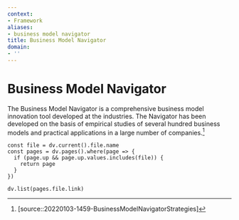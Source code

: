 ```yaml
---
context:
- Framework
aliases:
- business model navigator
title: Business Model Navigator
domain:
- ''
---
```


# Business Model Navigator

The Business Model Navigator is a comprehensive business model innovation tool developed at the industries. The Navigator has been developed on the basis of empirical studies of several hundred business models and practical applications in a large number of companies.[^1]

```dataviewjs
const file = dv.current().file.name
const pages = dv.pages().where(page => {
  if (page.up && page.up.values.includes(file)) {
    return page
  }
})

dv.list(pages.file.link)
```

[^1]: [source::20220103-1459-BusinessModelNavigatorStrategies]
